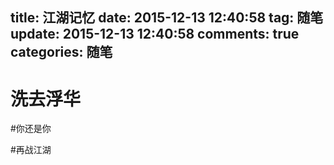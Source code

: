 title: 江湖记忆
date: 2015-12-13 12:40:58 
tag: 随笔
update: 2015-12-13 12:40:58 
comments: true
categories: 随笔
---

# 洗去浮华




#你还是你




#再战江湖